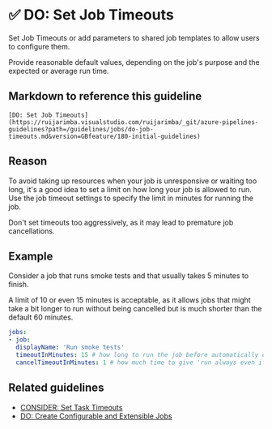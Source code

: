 # ✅ DO: Set Job Timeouts

Set Job Timeouts or add parameters to shared job templates to allow users to
configure them.

Provide reasonable default values, depending on the job's purpose and the
expected or average run time.

## Markdown to reference this guideline

```plaintext
[DO: Set Job Timeouts](https://ruijarimba.visualstudio.com/ruijarimba/_git/azure-pipelines-guidelines?path=/guidelines/jobs/do-job-timeouts.md&version=GBfeature/180-initial-guidelines)
```

## Reason

To avoid taking up resources when your job is unresponsive or waiting too long,
it's a good idea to set a limit on how long your job is allowed to run. Use the
job timeout settings to specify the limit in minutes for running the job.

Don't set timeouts too aggressively, as it may lead to premature job cancellations.

## Example

Consider a job that runs smoke tests and that usually takes 5 minutes to finish.

A limit of 10 or even 15 minutes is acceptable, as it allows jobs that might
take a bit longer to run without being cancelled but is much shorter than the
default 60 minutes.

```yaml
jobs:
- job:
  displayName: 'Run smoke tests'
  timeoutInMinutes: 15 # how long to run the job before automatically cancelling
  cancelTimeoutInMinutes: 1 # how much time to give 'run always even if cancelled tasks' before stopping them
```

## Related guidelines

- [CONSIDER: Set Task Timeouts](/guidelines/steps/consider-timeouts.md)
- [DO: Create Configurable and Extensible Jobs](https://ruijarimba.visualstudio.com/ruijarimba/_git/azure-pipelines-guidelines/guidelines/jobs/do-create-extensible-jobs.md)
